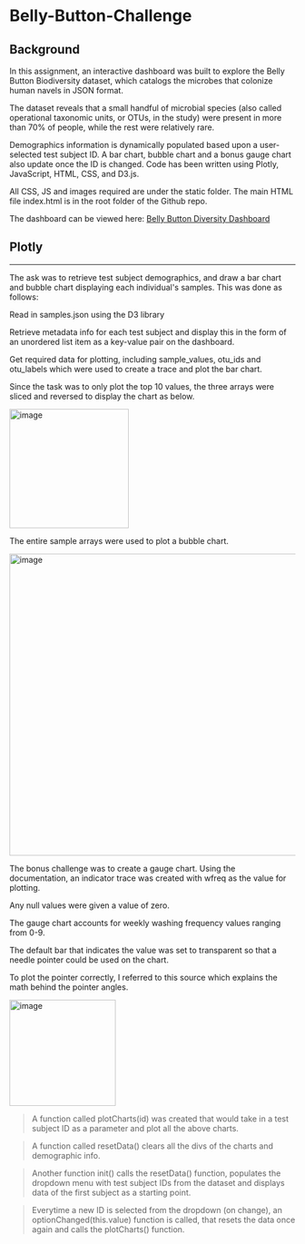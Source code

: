 # Belly-Button-Challenge

## **Background**

In this assignment, an interactive dashboard was built to explore the Belly Button Biodiversity dataset, which catalogs the microbes that colonize human navels in JSON format.

The dataset reveals that a small handful of microbial species (also called operational taxonomic units, or OTUs, in the study) were present in more than 70% of people, while the rest were relatively rare.

Demographics information is dynamically populated based upon a user-selected test subject ID. A bar chart, bubble chart and a bonus gauge chart also update once the ID is changed. Code has been written using Plotly, JavaScript, HTML, CSS, and D3.js.

All CSS, JS and images required are under the static folder. The main HTML file index.html is in the root folder of the Github repo.

The dashboard can be viewed here: [Belly Button Diversity Dashboard](http://127.0.0.1:5500/index.html)

## **Plotly**
---
The ask was to retrieve test subject demographics, and draw a bar chart and bubble chart displaying each individual's samples. This was done as follows:

Read in samples.json using the D3 library

Retrieve metadata info for each test subject and display this in the form of an unordered list item as a key-value pair on the dashboard.

Get required data for plotting, including sample_values, otu_ids and otu_labels which were used to create a trace and plot the bar chart.

Since the task was to only plot the top 10 values, the three arrays were sliced and reversed to display the chart as below.

<img width="210" alt="image" src="https://user-images.githubusercontent.com/111404552/211131052-c6551d43-e990-4098-9b14-ad92ec3bc0ed.png">

The entire sample arrays were used to plot a bubble chart.

<img width="532" alt="image" src="https://user-images.githubusercontent.com/111404552/211131074-91a5b7a5-e4d4-47b6-8c58-1ac4f4f5b75c.png">

The bonus challenge was to create a gauge chart. Using the documentation, an indicator trace was created with wfreq as the value for plotting.

Any null values were given a value of zero.

The gauge chart accounts for weekly washing frequency values ranging from 0-9.

The default bar that indicates the value was set to transparent so that a needle pointer could be used on the chart.

To plot the pointer correctly, I referred to this source which explains the math behind the pointer angles.

<img width="187" alt="image" src="https://user-images.githubusercontent.com/111404552/211131091-054c2972-b374-40fd-a13d-8a4733efd18b.png">

>A function called plotCharts(id) was created that would take in a test subject ID as a parameter and plot all the above charts.

>A function called resetData() clears all the divs of the charts and demographic info.

>Another function init() calls the resetData() function, populates the dropdown menu with test subject IDs from the dataset and displays data of the first subject as a starting point.

>Everytime a new ID is selected from the dropdown (on change), an optionChanged(this.value) function is called, that resets the data once again and calls the plotCharts() function.



